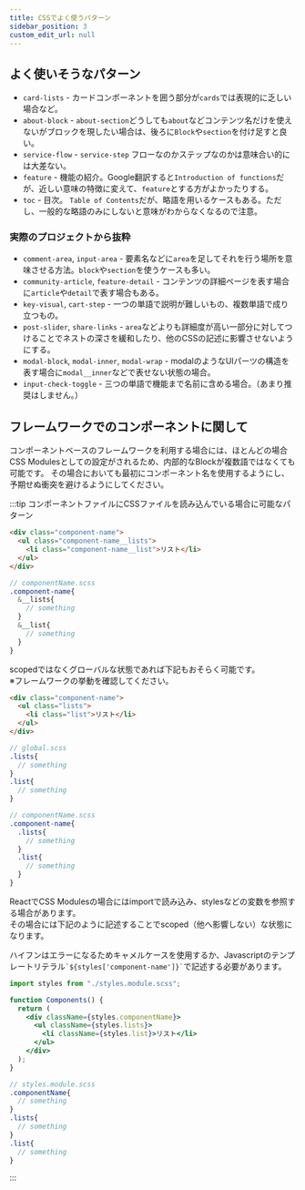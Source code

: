 ```yaml
---
title: CSSでよく使うパターン
sidebar_position: 3
custom_edit_url: null
---
```


## よく使いそうなパターン

- `card-lists` - カードコンポーネントを囲う部分が`cards`では表現的に乏しい場合など。
- `about-block` - `about-section`どうしても`about`などコンテンツ名だけを使えないがブロックを現したい場合は、後ろに`Block`や`section`を付け足すと良い。
- `service-flow` - `service-step` フローなのかステップなのかは意味合い的には大差ない。
- `feature` - 機能の紹介。Google翻訳すると`Introduction of functions`だが、近しい意味の特徴に変えて、`feature`とする方がよかったりする。
- `toc` - 目次。 `Table of Contents`だが、略語を用いるケースもある。ただし、一般的な略語のみにしないと意味がわからなくなるので注意。

### 実際のプロジェクトから抜粋

- `comment-area`, `input-area` - 要素名などに`area`を足してそれを行う場所を意味させる方法。`block`や`section`を使うケースも多い。
- `community-article`, `feature-detail` - コンテンツの詳細ページを表す場合に`article`や`detail`で表す場合もある。
- `key-visual`, `cart-step` - 一つの単語で説明が難しいもの、複数単語で成り立つもの。
- `post-slider`, `share-links` - `area`などよりも詳細度が高い一部分に対してつけることでネストの深さを緩和したり、他のCSSの記述に影響させないようにする。
- `modal-block`, `modal-inner`, `modal-wrap` - modalのようなUIパーツの構造を表す場合に`modal__inner`などで表せない状態の場合。
- `input-check-toggle` - 三つの単語で機能まで名前に含める場合。（あまり推奨はしません。）

## フレームワークでのコンポーネントに関して

コンポーネントベースのフレームワークを利用する場合には、ほとんどの場合CSS Modulesとしての設定がされるため、内部的なBlockが複数語ではなくても可能です。
その場合においても最初にコンポーネント名を使用するようにし、予期せぬ衝突を避けるようにしてください。

:::tip コンポーネントファイルにCSSファイルを読み込んでいる場合に可能なパターン

```html
<div class="component-name">
  <ul class="component-name__lists">
    <li class="component-name__list">リスト</li>
  </ul>
</div>
```

```scss
// componentName.scss
.component-name{
  &__lists{
    // something
  }
  &__list{
    // something
  }
}
```

scopedではなくグローバルな状態であれば下記もおそらく可能です。  
※フレームワークの挙動を確認してください。

```html
<div class="component-name">
  <ul class="lists">
    <li class="list">リスト</li>
  </ul>
</div>
```

```scss
// global.scss
.lists{
  // something
}
.list{
  // something
}

// componentName.scss
.component-name{
  .lists{
    // something
  }
  .list{
    // something
  }
}
```

ReactでCSS Modulesの場合にはimportで読み込み、stylesなどの変数を参照する場合があります。  
その場合には下記のように記述することでscoped（他へ影響しない）な状態になります。  
  
ハイフンはエラーになるためキャメルケースを使用するか、Javascriptのテンプレートリテラル`` `${styles['component-name']}` ``で記述する必要があります。  

```jsx
import styles from "./styles.module.scss";

function Components() {
  return (
    <div className={styles.componentName}>
      <ul className={styles.lists}>
        <li className={styles.list}>リスト</li>
      </ul>
    </div>
  );
}

```

```scss
// styles.module.scss
.componentName{
  // something
}
.lists{
  // something
}
.list{
  // something
}
```
:::
